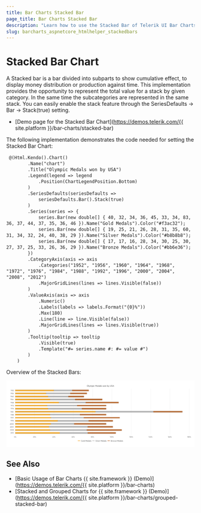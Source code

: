 ```yaml
---
title: Bar Charts Stacked Bar
page_title: Bar Charts Stacked Bar
description: "Learn how to use the Stacked Bar of Telerik UI Bar Charts component for {{ site.framework }}."
slug: barcharts_aspnetcore_htmlhelper_stackedbars
---
```


# Stacked Bar Chart

A Stacked bar is a bar divided into subparts to show cumulative effect, to display money distribution or production against time. This implementation provides the opportunity to represent the total value for a stack by given category. In the same time the subcategories are represented in the same stack. You can easily enable the stack feature through the SeriesDefaults -> Bar -> Stack(true) setting.

* [Demo page for the Stacked Bar Chart](https://demos.telerik.com/{{ site.platform }}/bar-charts/stacked-bar)

The following implementation demonstrates the code needed for setting the Stacked Bar Chart:

```HtmlHelper
 @(Html.Kendo().Chart()
        .Name("chart")
        .Title("Olympic Medals won by USA")
        .Legend(legend => legend
            .Position(ChartLegendPosition.Bottom)
        )
        .SeriesDefaults(seriesDefaults =>
            seriesDefaults.Bar().Stack(true)
        )
        .Series(series => {
            series.Bar(new double[] { 40, 32, 34, 36, 45, 33, 34, 83, 36, 37, 44, 37, 35, 36, 46 }).Name("Gold Medals").Color("#f3ac32");
            series.Bar(new double[] { 19, 25, 21, 26, 28, 31, 35, 60, 31, 34, 32, 24, 40, 38, 29 }).Name("Silver Medals").Color("#b8b8b8");
            series.Bar(new double[] { 17, 17, 16, 28, 34, 30, 25, 30, 27, 37, 25, 33, 26, 36, 29 }).Name("Bronze Medals").Color("#bb6e36");
        })
        .CategoryAxis(axis => axis
            .Categories("1952", "1956", "1960", "1964", "1968", "1972", "1976", "1984", "1988", "1992", "1996", "2000", "2004", "2008", "2012")
            .MajorGridLines(lines => lines.Visible(false))
        )
        .ValueAxis(axis => axis
            .Numeric()
            .Labels(labels => labels.Format("{0}%"))
            .Max(180)
            .Line(line => line.Visible(false))
            .MajorGridLines(lines => lines.Visible(true))
        )
        .Tooltip(tooltip => tooltip
            .Visible(true)
            .Template("#= series.name #: #= value #")
        )
    ) 
```

Overview of the Stacked Bars:

![Stacked Bars](images/stackedBars.png)

## See Also
* [Basic Usage of Bar Charts {{ site.framework }} (Demo)](https://demos.telerik.com/{{ site.platform }}/bar-charts)
* [Stacked and Grouped Charts for {{ site.framework }} (Demo)](https://demos.telerik.com/{{ site.platform }}/bar-charts/grouped-stacked-bar)
